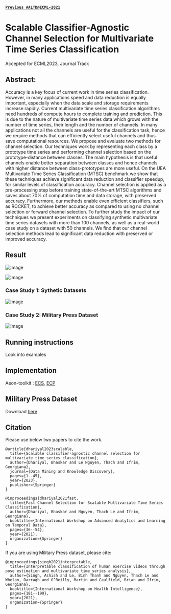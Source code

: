 [**`Previous AALTD@ECML-2021`**](https://github.com/mlgig/Channel-Selection-MTSC)

# Scalable Classifier-Agnostic Channel Selection for Multivariate Time Series Classification

Accepted for ECML2023, Journal Track

## Abstract:

Accuracy is a key focus of current work in time series classification. However, in many applications speed and data reduction is equally important, especially when the data scale and storage requirements increase rapidly.
Current multivariate time series classification algorithms need hundreds of compute hours to complete training and prediction. This is due to the nature of  multivariate time series data which grows with 
 the number of time series, their length and the number of channels. In many applications not all the channels are useful for the classification task, hence we require methods that can efficiently select useful channels and thus save computational resources.
We propose and evaluate two methods for channel selection. Our techniques work by representing each class by a prototype time series and performing channel selection based on the prototype-distance between classes. The main hypothesis is that useful channels enable better separation between classes and hence channels with higher distance between class-prototypes are more useful.
On the UEA Multivariate Time Series Classification (MTSC) benchmark we show that these techniques achieve significant data reduction and classifier speedup, for similar levels of classification accuracy.
Channel selection is applied as a pre-processing step before training state-of-the-art MTSC algorithms and saves about 70\% of computation time and data storage, with preserved accuracy. Furthermore, our methods enable even efficient classifiers, such as ROCKET, to achieve better accuracy as compared to using no channel selection or forward channel selection. To further study the impact of our techniques  we present experiments on classifying  synthetic multivariate time series datasets with more than 100 channels, as well as a real-world case study on a dataset with 50 channels. We find that our channel selection methods lead to significant data reduction with preserved or improved accuracy.

## Result

![image](https://user-images.githubusercontent.com/20501023/153868742-96cc584d-3121-4f77-9312-d826f7d860a6.png)


![image](https://user-images.githubusercontent.com/20501023/153868786-762a0a32-15f6-448b-8180-fd5daec28d7e.png)

### Case Study 1: Sythetic Datasets

![image](https://user-images.githubusercontent.com/20501023/153869395-ef01346b-7496-4063-9626-070b95c4b004.png)

### Case Study 2: Military Press Dataset
![image](https://user-images.githubusercontent.com/20501023/153869615-bb7c2b0b-989c-42c7-95f6-171c960f3d40.png)


## Running instructions
Look into examples

## Implementation

Aeon-toolkit : [ECS](https://www.aeon-toolkit.org/en/latest/api_reference/auto_generated/aeon.transformations.collection.channel_selection.ElbowClassSum.html), [ECP](https://www.aeon-toolkit.org/en/latest/api_reference/auto_generated/aeon.transformations.collection.channel_selection.ElbowClassPairwise.html)

## Military Press Dataset
Download [here](https://drive.google.com/drive/folders/1nrdNewziO3BTHWZOSHioS24Wcdg3qJcK?usp=sharing)

## Citation

Please use below two papers to cite the work.

```
@article{dhariyal2023scalable,
  title={Scalable classifier-agnostic channel selection for multivariate time series classification},
  author={Dhariyal, Bhaskar and Le Nguyen, Thach and Ifrim, Georgiana},
  journal={Data Mining and Knowledge Discovery},
  pages={1--45},
  year={2023},
  publisher={Springer}
}
```


```
@inproceedings{dhariyal2021fast,
  title={Fast Channel Selection for Scalable Multivariate Time Series Classification},
  author={Dhariyal, Bhaskar and Nguyen, Thach Le and Ifrim, Georgiana},
  booktitle={International Workshop on Advanced Analytics and Learning on Temporal Data},
  pages={36--54},
  year={2021},
  organization={Springer}
}
```

If you are using Military Press dataset, please cite:


```
@inproceedings{singh2021interpretable,
  title={Interpretable classification of human exercise videos through pose estimation and multivariate time series analysis},
  author={Singh, Ashish and Le, Binh Thanh and Nguyen, Thach Le and Whelan, Darragh and O’Reilly, Martin and Caulfield, Brian and Ifrim, Georgiana},
  booktitle={International Workshop on Health Intelligence},
  pages={181--199},
  year={2021},
  organization={Springer}
}
```
